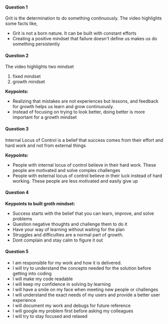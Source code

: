 

#### Question 1

Grit is the determination to do something continuously. The video highlights some facts like,

* Grit is not a born nature. It can be built with constant efforts
* Creating a positive mindset that failure doesn't define us makes us do something persistently


#### Question 2

The video highlights two mindset

1. fixed mindset
2. growth mindset

**Keypoints:**

* Realizing that mistakes are not experiences but lessons, and feedback for growth helps us learn and grow continuously.
* Instead of focusing on trying to look better, doing better is more important for a growth mindset


#### Question 3

Internal Locus of Control is a belief that success comes from their effort and hard work and not from external things

**Keypoints:**

* People with internal locus of control believe in their hard work. These people are motivated and solve complex challenges
* People with external locus of control believe in their luck instead of hard working. These people are less motivated and easily give up


#### Question 4

**Keypoints to built groth mindset:**

* Success starts with the belief that you can learn, improve, and solve problems
* Question negative thoughts and challenge them to do it
* Have your way of learning without waiting for the plan
* Struggles and difficulties are a normal part of growth.
* Dont complain and stay calm to figure it out


#### Question 5

* I am responsible for my work and how it is delivered.
* I will try to understand the concepts needed for the solution before getting into coding
* I will make my code readable
* I will keep my confidence in solving by learning
* I will have a smile on my face when meeting new people or challenges
* I will understand the exact needs of my users and provide a better user experience
* I will document my work and debugs for future reference
* I will google my problem first before asking my colleagues
* I will try to stay focused and relaxed